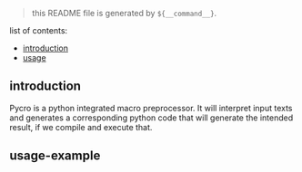 > this README file is generated by `${__command__}`.

list of contents:
- [introduction](#introduction)
- [usage](#usage-example)

## introduction
Pycro is a python integrated macro preprocessor. It will interpret input texts
and generates a corresponding python code that will generate the intended
result, if we compile and execute that.

## usage-example
